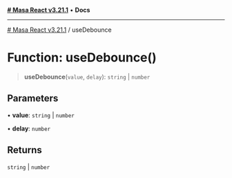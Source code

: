 [**# Masa React v3.21.1**](../README.md) • **Docs**

***

[# Masa React v3.21.1](../globals.md) / useDebounce

# Function: useDebounce()

> **useDebounce**(`value`, `delay`): `string` \| `number`

## Parameters

• **value**: `string` \| `number`

• **delay**: `number`

## Returns

`string` \| `number`
